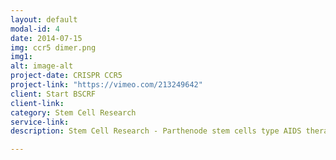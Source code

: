 ```yaml
---
layout: default
modal-id: 4
date: 2014-07-15
img: ccr5 dimer.png
img1:
alt: image-alt
project-date: CRISPR CCR5
project-link: "https://vimeo.com/213249642"
client: Start BSCRF
client-link:
category: Stem Cell Research
service-link:
description: Stem Cell Research - Parthenode stem cells type AIDS therapeutic library creation CRISPR genome editing to disable CCR5 proteins and insert a fluorescent protein at mutation site to compare the mechanisms and signal transduction pathways of virus in murine and human models.

---
```

